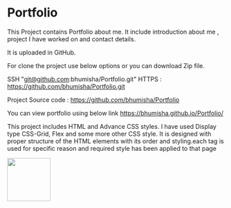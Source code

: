 # Portfolio

This Project contains Portfolio about me. It include introduction about me , project I have worked on and contact details. 

It is uploaded in GitHub. 

For clone the project use below options or  you can download Zip file.

SSH "git@github.com:bhumisha/Portfolio.git"
HTTPS : https://github.com/bhumisha/Portfolio.git

Project Source code : https://github.com/bhumisha/Portfolio

You can view portfolio using below link
https://bhumisha.github.io/Portfolio/

This project includes HTML and Advance CSS styles. I have used Display type CSS-Grid, Flex and some more other CSS style.
It is designed with proper structure of the HTML elements with its order and styling.each tag is used for specific reason and required style has been applied to that page

<img src="https://github.com/bhumisha/Portfolio/blob/main/assets/images/portfolio.mov" width="100" height="100"/>